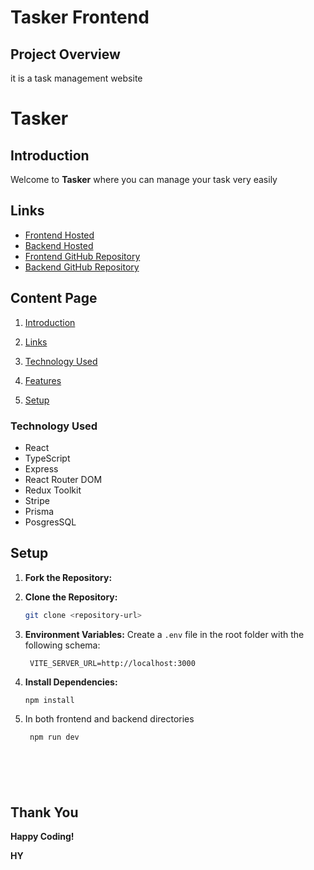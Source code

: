 # Tasker Frontend

## Project Overview

it is a task management website 

# Tasker

## Introduction

Welcome to **Tasker** where you can manage your task very easily




## Links

- [Frontend Hosted](https://tasker-virid.vercel.app)
- [Backend Hosted](https://taskmanagementbackend-aqxs.onrender.com/)
- [Frontend GitHub Repository](https://github.com/himanshu3434/taskManagement)
- [Backend GitHub Repository](https://github.com/himanshu3434/taskManagementBackend)

## Content Page

1. [Introduction](#introduction)
2. [Links](#links)

3. [Technology Used](#technology-used)
4. [Features](#features)
5. [Setup](#setup)


### Technology Used

- React
- TypeScript
- Express
- React Router DOM
- Redux Toolkit
- Stripe
- Prisma
- PosgresSQL


## Setup

1. **Fork the Repository:** 
2. **Clone the Repository:**
   ```bash
   git clone <repository-url>

3. **Environment Variables:** Create a `.env` file in the root folder with the following schema:
   ```
    VITE_SERVER_URL=http://localhost:3000
   ```



4. **Install Dependencies:**
   ```bash
   npm install
5. In both frontend and backend directories
   ```bash
    npm run dev



   



## Thank You

**Happy Coding!**

**HY**
